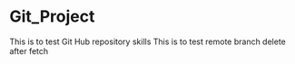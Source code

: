 # Git_Project
This is to test Git Hub repository skills
This is to test remote branch delete after fetch
